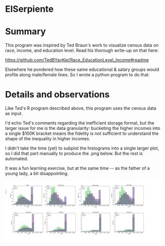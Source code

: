 # ElSerpiente

<h1> Summary </h1>
This program was inspired by Ted Braun's work to visualize census data on race, income, and education level. Read his thorough write-up on that here:

https://github.com/TedBYanKei/Race_EducationLevel_Income#readme

Elsewhere he pondered how these same educational & salary groups would profile along male/female lines.  So I wrote a python program to do that.

<h1>Details and observations</h1>

Like Ted's R program described above, this program uses the census data as input.

I'd echo Ted's comments regarding the inefficient storage format, but the larger issue for me is the data granularity: bucketing the higher incomes into a single $100K bracket means the fidelity is not sufficient to understand the shape of the inequality in higher incomes.

I didn't take the time (yet) to subplot the histograms into a single larger plot, so I did that part manually to produce the .png below. But the rest is automated.

It was a fun learning exercise, but at the same time -- as the father of a young lady, a bit disappointing.

![image of histograms](https://github.com/jhstlr/ElSerpiente/blob/main/histograms.png)
